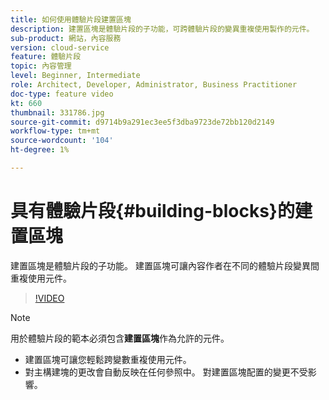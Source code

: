 ```yaml
---
title: 如何使用體驗片段建置區塊
description: 建置區塊是體驗片段的子功能，可跨體驗片段的變異重複使用製作的元件。
sub-product: 網站，內容服務
version: cloud-service
feature: 體驗片段
topic: 內容管理
level: Beginner, Intermediate
role: Architect, Developer, Administrator, Business Practitioner
doc-type: feature video
kt: 660
thumbnail: 331786.jpg
source-git-commit: d9714b9a291ec3ee5f3dba9723de72bb120d2149
workflow-type: tm+mt
source-wordcount: '104'
ht-degree: 1%

---
```



# 具有體驗片段{#building-blocks}的建置區塊

建置區塊是體驗片段的子功能。 建置區塊可讓內容作者在不同的體驗片段變異間重複使用元件。

>[!VIDEO](https://video.tv.adobe.com/v/331786/?quality=12&learn=on)

>[!NOTE]
>
> 用於體驗片段的範本必須包含&#x200B;**建置區塊**&#x200B;作為允許的元件。

* 建置區塊可讓您輕鬆跨變數重複使用元件。
* 對主構建塊的更改會自動反映在任何參照中。 對建置區塊配置的變更不受影響。